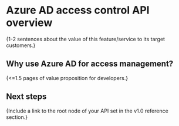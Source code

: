 # Azure AD access control API overview

{1-2 sentences about the value of this feature/service to its target customers.} 

## Why use Azure AD for access management?

{<=1.5 pages of value proposition for developers.}

## Next steps

{Include a link to the root node of your API set in the v1.0 reference section.}